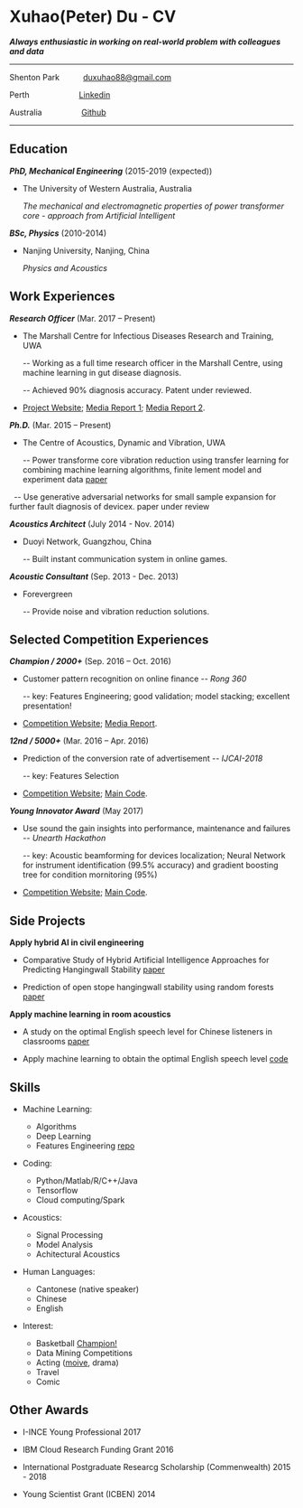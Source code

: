 Xuhao(Peter) Du - CV
============

***Always enthusiastic in working on real-world problem with colleagues and data***

-------------------     ----------------------------
Shenton Park&emsp;&emsp;&emsp;duxuhao88@gmail.com

Perth&emsp;&emsp;&emsp;&emsp;&emsp;&emsp;   [Linkedin](http://www.linkedin.com/in/duxuhao)

Australia&emsp;&emsp;&emsp;&emsp;&emsp;[Github](https://github.com/duxuhao)
-------------------     ----------------------------

Education
---------

***PhD, Mechanical Engineering*** (2015-2019 (expected))

- The University of Western Australia, Australia 

    *The mechanical and electromagnetic properties of power transformer core - approach from Artificial Intelligent*


***BSc, Physics*** (2010-2014)
- Nanjing University, Nanjing, China

    *Physics and Acoustics*

Work Experiences
----------

***Research Officer*** (Mar. 2017 – Present)

- The Marshall Centre for Infectious Diseases Research and Training, UWA

   -- Working as a full time research officer in the Marshall Centre, using machine learning in gut disease diagnosis. 
   
   -- Achieved 90% diagnosis accuracy. Patent under reviewed.

* [Project Website](http://crowdresearch.uwa.edu.au/project/noisy-guts-project/);   [Media Report 1](https://thewest.com.au/news/wa/noisy-guts-have-keen-ear-for-stomach-woes-ng-b88449741z);   [Media Report 2](https://particle.scitech.org.au/people/listen-to-your-gut/).

***Ph.D.*** (Mar. 2015 – Present)

- The Centre of Acoustics, Dynamic and Vibration, UWA

   -- Power transforme core vibration reduction using transfer learning for combining machine learning algorithms, finite lement model and experiment data [paper](https://arxiv.org/ftp/arxiv/papers/1703/1703.07130.pdf)
   
   -- Use generative adversarial networks for small sample expansion for further fault diagnosis of devicex. paper under review

***Acoustics Architect*** (July 2014 - Nov. 2014)

- Duoyi Network, Guangzhou, China

   -- Built instant communication system in online games.

***Acoustic Consultant*** (Sep. 2013 - Dec. 2013)

- Forevergreen

   -- Provide noise and vibration reduction solutions.
   
Selected Competition Experiences
----------

***Champion / 2000+*** (Sep. 2016 – Oct. 2016)

- Customer pattern recognition on online finance -- *Rong 360*

   -- key: Features Engineering; good validation; model stacking; excellent presentation!

* [Competition Website](http://openresearch.rong360.com/dataanalysis2016/index/#right-shouye);  [Media Report](http://news.qlwb.com.cn/2016/1028/762071.shtml).

***12nd / 5000+*** (Mar. 2016 – Apr. 2016)

- Prediction of the conversion rate of advertisement -- *IJCAI-2018*

   -- key: Features Selection

* [Competition Website](https://tianchi.aliyun.com/competition/introduction.htm?spm=5176.11409106.5678.1.70604055JiOpvu&raceId=231647&_lang=en_US);  [Main Code](https://github.com/duxuhao/Feature-Selection).

***Young Innovator Award*** (May 2017)

- Use sound the gain insights into performance, maintenance and failures -- *Unearth Hackathon*

   -- key: Acoustic beamforming for devices localization; Neural Network for instrument identification (99.5% accuracy) and gradient boosting tree for condition mornitoring (95%)

* [Competition Website](https://unearthed.solutions/perth-hackathon-unearths-a-gold-mine-of-valuable-solutions-for-newcrest-and-south32/);  [Main Code](https://github.com/duxuhao/Hackathon2017Perth).

Side Projects
----------

**Apply hybrid AI in civil engineering**

- Comparative Study of Hybrid Artificial Intelligence Approaches for Predicting Hangingwall Stability [paper](https://ascelibrary.org/doi/full/10.1061/%28ASCE%29CP.1943-5487.0000737)

- Prediction of open stope hangingwall stability using random forests [paper](https://link.springer.com/article/10.1007%2Fs11069-018-3246-7)

**Apply machine learning in room acoustics**

- A study on the optimal English speech level for Chinese listeners in classrooms [paper](https://www.sciencedirect.com/science/article/pii/S0003682X15002881)

- Apply machine learning to obtain the optimal English speech level [code](https://github.com/duxuhao/Classroom-Acoustics-Research)

Skills
----------------------------------------
* Machine Learning:

     * Algorithms
     * Deep Learning
     * Features Engineering [repo](https://github.com/duxuhao/Feature-Selection)
     
* Coding:

     * Python/Matlab/R/C++/Java
     * Tensorflow
     * Cloud computing/Spark
         
* Acoustics:

     * Signal Processing
     * Model Analysis
     * Achitectural Acoustics
     
* Human Languages:

     * Cantonese (native speaker)
     * Chinese
     * English

* Interest:

     * Basketball [Champion!](https://www.facebook.com/pg/UWABasketballClub/photos/?tab=album&album_id=485737261623448)
     * Data Mining Competitions
     * Acting ([moive](http://new-play.tudou.com/v/162380334.html?spm=a2h0k.8191414.0.0&from=s1.8-1-1.2), drama)
     * Travel
     * Comic

Other Awards
----------------------------------------

* I-INCE Young Professional 2017

* IBM Cloud Research Funding Grant 2016

* International Postgraduate Researcg Scholarship (Commenwealth) 2015 - 2018

* Young Scientist Grant (ICBEN) 2014

